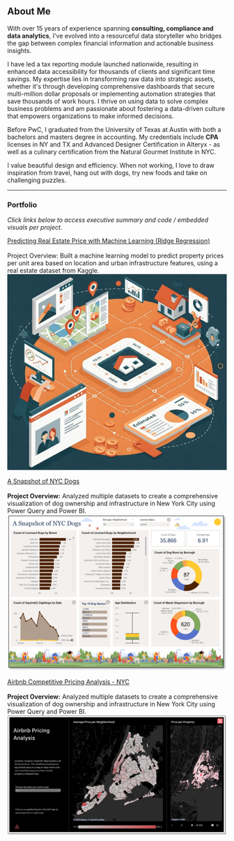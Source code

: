 ## About Me

With over 15 years of experience spanning **consulting, compliance and data analytics**, I've evolved into a resourceful data storyteller who bridges the gap between complex financial information and actionable business insights. 

I have led a tax reporting module launched nationwide, resulting in enhanced data accessibility for thousands of clients and significant time savings. My expertise lies in transforming raw data into strategic assets, whether it's through developing comprehensive dashboards that secure multi-million dollar proposals or implementing automation strategies that save thousands of work hours. I thrive on using data to solve complex business problems and am passionate about fostering a data-driven culture that empowers organizations to make informed decisions.

Before PwC, I graduated from the University of Texas at Austin with both a bachelors and masters degree in accounting. My credentials include **CPA** licenses in NY and TX and Advanced Designer Certification in Alteryx - as well as a culinary certification from the Natural Gourmet Institute in NYC.

I value beautiful design and efficiency. When not working, I love to draw inspiration from travel, hang out with dogs, try new foods and take on challenging puzzles.

---

### Portfolio 

_Click links below to access executive summary and code / embedded visuals per project._

[Predicting Real Estate Price with Machine Learning (Ridge Regression)](/projects/real_estate)
<br><br>Project Overview: Built a machine learning model to predict property prices per unit area based on location and urban infrastructure features, using a real estate dataset from Kaggle.
<br><img src="images/realestateimage.jpg?raw=true"/>



[A Snapshot of NYC Dogs](/projects/a_snapshot_of_nyc_dogs)
<br><br>**Project Overview:** Analyzed multiple datasets to create a comprehensive visualization of dog ownership and infrastructure in New York City using Power Query and Power BI.
<br><img src="images/nycdogsscreenshot.png?raw=true"/>



[Airbnb Competitive Pricing Analysis - NYC](/projects/airbnb)
<br><br>**Project Overview:** Analyzed multiple datasets to create a comprehensive visualization of dog ownership and infrastructure in New York City using Power Query and Power BI.
<br><img src="images/airbnb_screenshot.png?raw=true"/>

